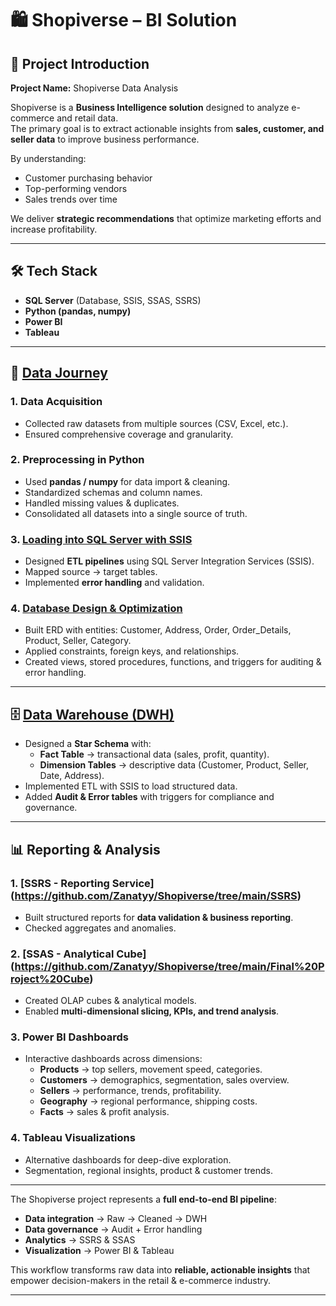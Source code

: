 # 🛍️ Shopiverse – BI Solution

## 📌 Project Introduction
**Project Name:** Shopiverse Data Analysis  

Shopiverse is a **Business Intelligence solution** designed to analyze e-commerce and retail data.  
The primary goal is to extract actionable insights from **sales, customer, and seller data** to improve business performance.  

By understanding:
- Customer purchasing behavior  
- Top-performing vendors  
- Sales trends over time  

We deliver **strategic recommendations** that optimize marketing efforts and increase profitability.

---

## 🛠️ Tech Stack
- **SQL Server** (Database, SSIS, SSAS, SSRS)  
- **Python (pandas, numpy)**  
- **Power BI**  
- **Tableau**  

---


## 🔄 [Data Journey](https://github.com/Zanatyy/Shopiverse/tree/main/Data%20for%20documentation)

### 1. Data Acquisition
- Collected raw datasets from multiple sources (CSV, Excel, etc.).  
- Ensured comprehensive coverage and granularity.  

### 2. Preprocessing in Python
- Used **pandas / numpy** for data import & cleaning.  
- Standardized schemas and column names.  
- Handled missing values & duplicates.  
- Consolidated all datasets into a single source of truth.  

### 3. [Loading into SQL Server with SSIS](https://github.com/Zanatyy/Shopiverse/tree/main/SSIS)
- Designed **ETL pipelines** using SQL Server Integration Services (SSIS).  
- Mapped source → target tables.  
- Implemented **error handling** and validation.  

### 4. [Database Design & Optimization](https://github.com/Zanatyy/Shopiverse/blob/main/v4.bak)
- Built ERD with entities: Customer, Address, Order, Order_Details, Product, Seller, Category.  
- Applied constraints, foreign keys, and relationships.  
- Created views, stored procedures, functions, and triggers for auditing & error handling.  

---

## 🗄️ [Data Warehouse (DWH)](https://github.com/Zanatyy/Shopiverse/blob/main/GS_DWH.bak)
- Designed a **Star Schema** with:
  - **Fact Table** → transactional data (sales, profit, quantity).  
  - **Dimension Tables** → descriptive data (Customer, Product, Seller, Date, Address).  
- Implemented ETL with SSIS to load structured data.  
- Added **Audit & Error tables** with triggers for compliance and governance.  

---

## 📊 Reporting & Analysis

### 1. [SSRS - Reporting Service] (https://github.com/Zanatyy/Shopiverse/tree/main/SSRS)
- Built structured reports for **data validation & business reporting**.  
- Checked aggregates and anomalies.  

### 2. [SSAS - Analytical Cube] (https://github.com/Zanatyy/Shopiverse/tree/main/Final%20Project%20Cube)
- Created OLAP cubes & analytical models.  
- Enabled **multi-dimensional slicing, KPIs, and trend analysis**.  

### 3. Power BI Dashboards
- Interactive dashboards across dimensions:
  - **Products** → top sellers, movement speed, categories.  
  - **Customers** → demographics, segmentation, sales overview.  
  - **Sellers** → performance, trends, profitability.  
  - **Geography** → regional performance, shipping costs.  
  - **Facts** → sales & profit analysis.  

### 4. Tableau Visualizations
- Alternative dashboards for deep-dive exploration.  
- Segmentation, regional insights, product & customer trends.  

---

The Shopiverse project represents a **full end-to-end BI pipeline**:  

- **Data integration** → Raw → Cleaned → DWH  
- **Data governance** → Audit + Error handling  
- **Analytics** → SSRS & SSAS  
- **Visualization** → Power BI & Tableau  

This workflow transforms raw data into **reliable, actionable insights** that empower decision-makers in the retail & e-commerce industry.  

---

